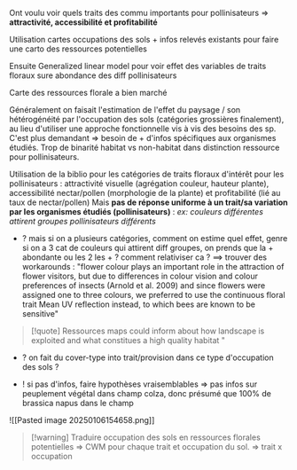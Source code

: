 Ont voulu voir quels traits des commu importants pour pollinisateurs
=> **attractivité, accessibilité et profitabilité**

Utilisation cartes occupations des sols + infos relevés existants pour faire une carto des ressources potentielles

Ensuite Generalized linear model pour voir effet des variables de traits floraux sure abondance des diff pollinisateurs

Carte des ressources florale a bien marché

Généralement on faisait l'estimation de l'effet du paysage / son hétérogénéité par l'occupation des sols (catégories grossières finalement), au lieu d'utiliser une approche fonctionnelle vis à vis des besoins des sp.
C'est plus demandant => besoin de + d'infos spécifiques aux organismes étudiés.
Trop de binarité habitat vs non-habitat dans distinction ressource pour pollinisateurs.

Utilisation de la biblio pour les catégories de traits floraux d'intérêt pour les pollinisateurs : attractivité visuelle (agrégation couleur, hauteur plante), accessibilité nectar/pollen (morphologie de la plante) et profitabilité (lié au taux de nectar/pollen)
Mais **pas de réponse uniforme à un trait/sa variation par les organismes étudiés (pollinisateurs)** : *ex: couleurs différentes attirent groupes pollinisateurs différents*

- ? mais si on a plusieurs catégories, comment on estime quel effet, genre si on a 3 cat de couleurs qui attirent diff groupes, on prends que la + abondante ou les 2 les + ? comment relativiser ca ?
==> trouver des workarounds : "flower colour plays an important role in the attraction of flower visitors, but due to differences in colour vision and colour preferences of insects (Arnold et al. 2009) and since flowers were assigned one to three colours, we preferred to use the continuous floral trait Mean UV reflection instead, to which bees are known to be sensitive"


>[!quote] Ressources maps could inform about how landscape is exploited and what constitues a high quality habitat "

- ? on fait du cover-type into trait/provision dans ce type d'occupation des sols ?

- ! si pas d'infos, faire hypothèses vraisemblables => pas infos sur peuplement végétal dans champ colza, donc présumé que 100% de brassica napus dans le champ

![[Pasted image 20250106154658.png]]

>[!warning] Traduire occupation des sols en ressources florales potentielles => CWM pour chaque trait et occupation du sol. => trait x occupation

